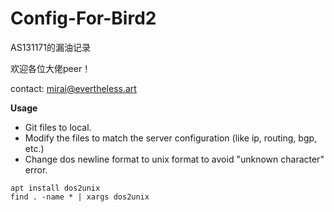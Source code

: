 # Config-For-Bird2

AS131171的漏油记录

欢迎各位大佬peer！

contact: mirai@evertheless.art

**Usage**

- Git files to local.
- Modify the files to match the server configuration (like ip, routing, bgp, etc.)
- Change dos newline format to unix format to avoid "unknown character" error.

```
apt install dos2unix
find . -name * | xargs dos2unix
```
